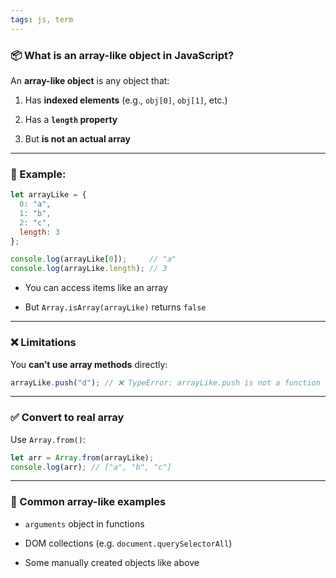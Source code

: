 ```yaml
---
tags: js, term
---
```


### 📦 What is an **array-like object** in JavaScript?

An **array-like object** is any object that:

1. Has **indexed elements** (e.g., `obj[0]`, `obj[1]`, etc.)
    
2. Has a **`length` property**
    
3. But **is not an actual array**
    

---

### 🧪 Example:

```js
let arrayLike = {
  0: "a",
  1: "b",
  2: "c",
  length: 3
};

console.log(arrayLike[0]);     // "a"
console.log(arrayLike.length); // 3
```

- You can access items like an array
    
- But `Array.isArray(arrayLike)` returns `false`
    

---

### ❌ Limitations

You **can’t use array methods** directly:

```js
arrayLike.push("d"); // ❌ TypeError: arrayLike.push is not a function
```

---

### ✅ Convert to real array

Use `Array.from()`:

```js
let arr = Array.from(arrayLike);
console.log(arr); // ["a", "b", "c"]
```

---

### 📍 Common array-like examples

- `arguments` object in functions
    
- DOM collections (e.g. `document.querySelectorAll`)
    
- Some manually created objects like above
    
